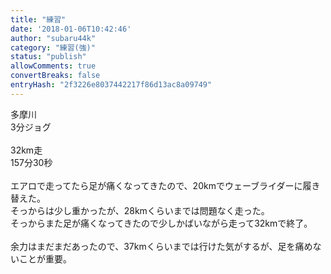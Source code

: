 ```yaml
---
title: "練習"
date: '2018-01-06T10:42:46'
author: "subaru44k"
category: "練習(強)"
status: "publish"
allowComments: true
convertBreaks: false
entryHash: "2f3226e8037442217f86d13ac8a09749"
---
```

多摩川<br>
3分ジョグ<br>
<br>
32km走<br>
157分30秒<br>
<br>
エアロで走ってたら足が痛くなってきたので、20kmでウェーブライダーに履き替えた。<br>
そっからは少し重かったが、28kmくらいまでは問題なく走った。<br>
そっからまた足が痛くなってきたので少しかばいながら走って32kmで終了。<br>
<br>
余力はまだまだあったので、37kmくらいまでは行けた気がするが、足を痛めないことが重要。

